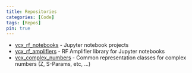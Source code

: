 ```yaml
---
title: Repositories
categories: [Code]
tags: [Repos]
pin: true
---
```


* [ycx_rf_notebooks](https://github.com/M0YCX/ycx_rf_notebooks) - Jupyter notebook projects
* [ycx_rf_amplifiers](https://github.com/M0YCX/ycx_rf_amplifiers) - RF Amplifier library for Jupyter notebooks
* [ycx_complex_numbers](https://github.com/M0YCX/ycx_complex_numbers) - Common representation classes for complex numbers (Z, S-Params, etc, ...)
